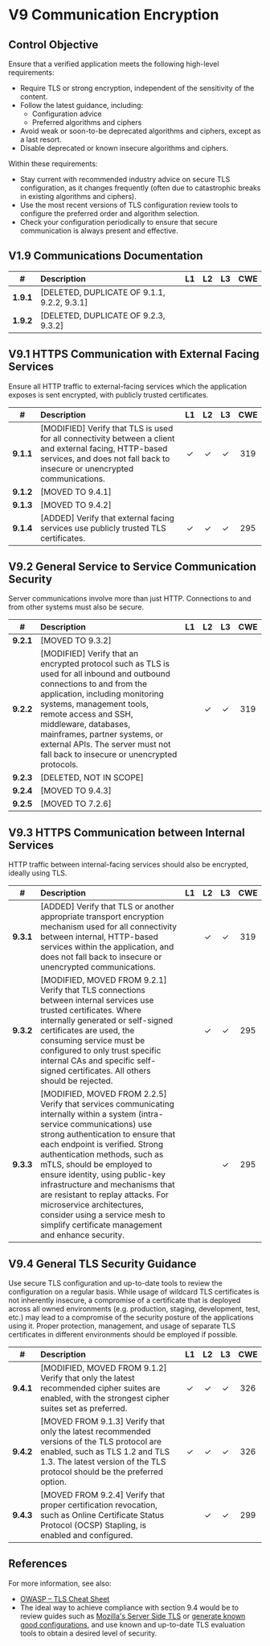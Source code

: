 # V9 Communication Encryption

## Control Objective

Ensure that a verified application meets the following high-level requirements:

* Require TLS or strong encryption, independent of the sensitivity of the content.
* Follow the latest guidance, including:
    * Configuration advice
    * Preferred algorithms and ciphers
* Avoid weak or soon-to-be deprecated algorithms and ciphers, except as a last resort.
* Disable deprecated or known insecure algorithms and ciphers.

Within these requirements:

* Stay current with recommended industry advice on secure TLS configuration, as it changes frequently (often due to catastrophic breaks in existing algorithms and ciphers).
* Use the most recent versions of TLS configuration review tools to configure the preferred order and algorithm selection.
* Check your configuration periodically to ensure that secure communication is always present and effective.

## V1.9 Communications Documentation

| # | Description | L1 | L2 | L3 | CWE |
| :---: | :--- | :---: | :---: | :---: | :---: |
| **1.9.1** | [DELETED, DUPLICATE OF 9.1.1, 9.2.2, 9.3.1] | | | | |
| **1.9.2** | [DELETED, DUPLICATE OF 9.2.3, 9.3.2] | | | | |

## V9.1 HTTPS Communication with External Facing Services

Ensure all HTTP traffic to external-facing services which the application exposes is sent encrypted, with publicly trusted certificates.

| # | Description | L1 | L2 | L3 | CWE |
| :---: | :--- | :---: | :---: | :---: | :---: |
| **9.1.1** | [MODIFIED] Verify that TLS is used for all connectivity between a client and external facing, HTTP-based services, and does not fall back to insecure or unencrypted communications. | ✓ | ✓ | ✓ | 319 |
| **9.1.2** | [MOVED TO 9.4.1] | | | | |
| **9.1.3** | [MOVED TO 9.4.2] | | | | |
| **9.1.4** | [ADDED] Verify that external facing services use publicly trusted TLS certificates. | ✓ | ✓ | ✓ | 295 |

## V9.2 General Service to Service Communication Security

Server communications involve more than just HTTP. Connections to and from other systems must also be secure.

| # | Description | L1 | L2 | L3 | CWE |
| :---: | :--- | :---: | :---: | :---: | :---: |
| **9.2.1** | [MOVED TO 9.3.2] | | | | |
| **9.2.2** | [MODIFIED] Verify that an encrypted protocol such as TLS is used for all inbound and outbound connections to and from the application, including monitoring systems, management tools, remote access and SSH, middleware, databases, mainframes, partner systems, or external APIs. The server must not fall back to insecure or unencrypted protocols. | | ✓ | ✓ | 319 |
| **9.2.3** | [DELETED, NOT IN SCOPE] | | | | |
| **9.2.4** | [MOVED TO 9.4.3] | | | | |
| **9.2.5** | [MOVED TO 7.2.6] | | | | |

## V9.3 HTTPS Communication between Internal Services

HTTP traffic between internal-facing services should also be encrypted, ideally using TLS.

| # | Description | L1 | L2 | L3 | CWE |
| :---: | :--- | :---: | :---: | :---: | :---: |
| **9.3.1** | [ADDED] Verify that TLS or another appropriate transport encryption mechanism used for all connectivity between internal, HTTP-based services within the application, and does not fall back to insecure or unencrypted communications. | | ✓ | ✓ | 319 |
| **9.3.2** | [MODIFIED, MOVED FROM 9.2.1] Verify that TLS connections between internal services use trusted certificates. Where internally generated or self-signed certificates are used, the consuming service must be configured to only trust specific internal CAs and specific self-signed certificates. All others should be rejected. | | ✓ | ✓ | 295 |
| **9.3.3** | [MODIFIED, MOVED FROM 2.2.5] Verify that services communicating internally within a system (intra-service communications) use strong authentication to ensure that each endpoint is verified. Strong authentication methods, such as mTLS, should be employed to ensure identity, using public-key infrastructure and mechanisms that are resistant to replay attacks. For microservice architectures, consider using a service mesh to simplify certificate management and enhance security. | | | ✓ | 295 |

## V9.4 General TLS Security Guidance

Use secure TLS configuration and up-to-date tools to review the configuration on a regular basis. While usage of wildcard TLS certificates is not inherently insecure, a compromise of a certificate that is deployed across all owned environments (e.g. production, staging, development, test, etc.) may lead to a compromise of the security posture of the applications using it. Proper protection, management, and usage of separate TLS certificates in different environments should be employed if possible.

| # | Description | L1 | L2 | L3 | CWE |
| :---: | :--- | :---: | :---: | :---: | :---: |
| **9.4.1** | [MODIFIED, MOVED FROM 9.1.2] Verify that only the latest recommended cipher suites are enabled, with the strongest cipher suites set as preferred. | ✓ | ✓ | ✓ | 326 |
| **9.4.2** | [MOVED FROM 9.1.3] Verify that only the latest recommended versions of the TLS protocol are enabled, such as TLS 1.2 and TLS 1.3. The latest version of the TLS protocol should be the preferred option. | ✓ | ✓ | ✓ | 326 |
| **9.4.3** | [MOVED FROM 9.2.4] Verify that proper certification revocation, such as Online Certificate Status Protocol (OCSP) Stapling, is enabled and configured. | | ✓ | ✓ | 299 |

## References

For more information, see also:

* [OWASP – TLS Cheat Sheet](https://cheatsheetseries.owasp.org/cheatsheets/Transport_Layer_Security_Cheat_Sheet.html)
* The ideal way to achieve compliance with section 9.4 would be to review guides such as [Mozilla's Server Side TLS](https://wiki.mozilla.org/Security/Server_Side_TLS) or [generate known good configurations](https://mozilla.github.io/server-side-tls/ssl-config-generator/), and use known and up-to-date TLS evaluation tools to obtain a desired level of security.
